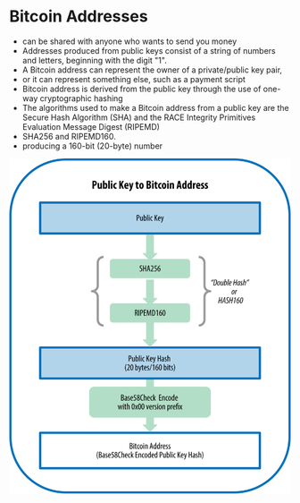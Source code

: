 # Bitcoin Addresses

* can be shared with anyone who wants to send you money
* Addresses produced from public keys consist of a string of numbers and letters, beginning with the digit "1".
* A Bitcoin address can represent the owner of a private/public key pair, 
* or it can represent something else, such as a payment script
* Bitcoin address is derived from the public key through the use of one-way cryptographic hashing
* The algorithms used to make a Bitcoin address from a public key are the Secure Hash Algorithm (SHA) and the RACE Integrity Primitives Evaluation Message Digest (RIPEMD)
* SHA256 and RIPEMD160.
* producing a 160-bit (20-byte) number

![](public2addr1.png)
